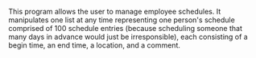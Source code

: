 This program allows the user to manage employee schedules. It manipulates one list at any time representing one person's schedule comprised of 100 schedule entries (because scheduling someone that many days in advance would just be irresponsible), each consisting of a begin time, an end time, a location, and a comment.
